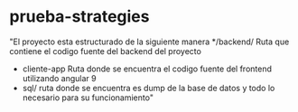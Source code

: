# prueba-strategies

"El proyecto esta estructurado de la siguiente manera 
*/backend/ Ruta que contiene el codigo fuente del backend del proyecto 
 * cliente-app Ruta donde se encuentra el codigo fuente del frontend utilizando angular 9
 * sql/ ruta donde se encuentra es dump de la base de datos y todo lo necesario para su funcionamiento"
